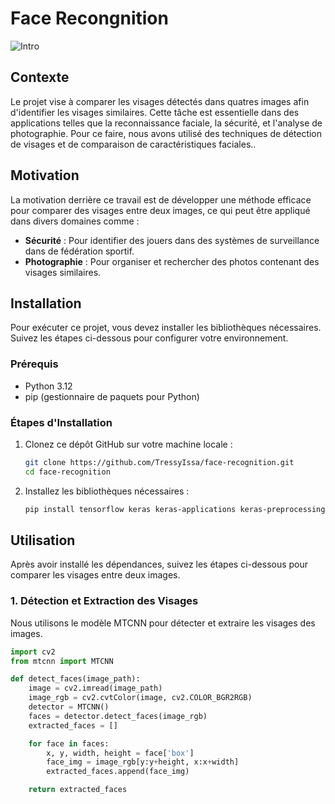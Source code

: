 # Face Recongnition
![Intro](https://github.com/user-attachments/assets/030722b6-f96d-4dd3-b463-6aaea1b9e368)

## Contexte
Le projet vise à comparer les visages détectés dans quatres images afin d'identifier les visages similaires.
Cette tâche est essentielle dans des applications telles que la reconnaissance faciale, la sécurité, et l'analyse de photographie.
Pour ce faire, nous avons utilisé des techniques de détection de visages et de comparaison de caractéristiques faciales..

## Motivation
La motivation derrière ce travail est de développer une méthode efficace pour comparer des visages entre deux images, ce qui peut être appliqué dans divers domaines comme :
- **Sécurité** : Pour identifier des jouers dans des systèmes de surveillance dans de fédération sportif.
- **Photographie** : Pour organiser et rechercher des photos contenant des visages similaires.

## Installation
Pour exécuter ce projet, vous devez installer les bibliothèques nécessaires. Suivez les étapes ci-dessous pour configurer votre environnement.

### Prérequis
- Python 3.12
- pip (gestionnaire de paquets pour Python)

### Étapes d'Installation
1. Clonez ce dépôt GitHub sur votre machine locale :
    ```sh
    git clone https://github.com/TressyIssa/face-recognition.git
    cd face-recognition
    ```

2. Installez les bibliothèques nécessaires :
    ```sh
    pip install tensorflow keras keras-applications keras-preprocessing mtcnn scikit-learn opencv-python matplotlib
    ```

## Utilisation
Après avoir installé les dépendances, suivez les étapes ci-dessous pour comparer les visages entre deux images.

### 1. Détection et Extraction des Visages
Nous utilisons le modèle MTCNN pour détecter et extraire les visages des images.

```python
import cv2
from mtcnn import MTCNN

def detect_faces(image_path):
    image = cv2.imread(image_path)
    image_rgb = cv2.cvtColor(image, cv2.COLOR_BGR2RGB)
    detector = MTCNN()
    faces = detector.detect_faces(image_rgb)
    extracted_faces = []

    for face in faces:
        x, y, width, height = face['box']
        face_img = image_rgb[y:y+height, x:x+width]
        extracted_faces.append(face_img)

    return extracted_faces
